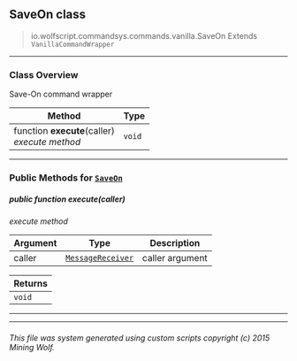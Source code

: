 ## SaveOn __class__

>io.wolfscript.commandsys.commands.vanilla.SaveOn
>Extends `VanillaCommandWrapper`

---

### Class Overview

Save-On command wrapper

Method | Type   
--- | :--- 
 function __execute__(caller) <br> _execute method_ | `void`



---


### Public Methods for [`SaveOn`](SaveOn.md)

##### <a id='execute'></a>public  function __execute__(caller)

_execute method_

Argument | Type | Description  
--- | --- | --- 
caller | [`MessageReceiver`](..\..\..\chat\MessageReceiver.md) | caller argument

Returns | 
--- | 
`void` |


---
---


###### This file was system generated using custom scripts copyright (c) 2015 Mining Wolf.
	

